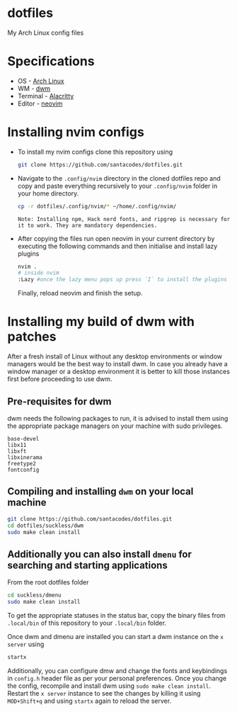 # dotfiles
My Arch Linux config files 

# Specifications 
- OS - [Arch Linux](https://archlinux.org/)
- WM - [dwm](https://dwm.suckless.org/) 
- Terminal - [Alacritty](https://alacritty.org/)
- Editor - [neovim](https://neovim.io/) 

# Installing nvim configs 
- To install my nvim configs clone this repository using

  ```bash
  git clone https://github.com/santacodes/dotfiles.git
  ```

- Navigate to the `.config/nvim` directory in the cloned dotfiles repo and copy and paste everything recursively to your `.config/nvim` folder in your home directory.

    ```bash
    cp -r dotfiles/.config/nvim/* ~/home/.config/nvim/ 
    ```
    `Note: Installing npm, Hack nerd fonts, and ripgrep is necessary for it to work. They are mandatory dependencies.`
- After copying the files run open neovim in your current directory by executing the following commands and then initialise and install lazy plugins
  
  ```bash
  nvim .
  # inside nvim
  :Lazy #once the lazy menu pops up press `I` to install the plugins
  ```
  Finally, reload neovim and finish the setup.

# Installing my build of dwm with patches
After a fresh install of Linux without any desktop environments or window managers would be the best way to install dwm. In case you already have a window manager or a desktop environment it is better to kill those instances first before proceeding to use dwm.
## Pre-requisites for dwm 
dwm needs the following packages to run, it is advised to install them using the appropriate package managers on your machine with sudo privileges.
```
base-devel 
libx11
libxft
libxinerama
freetype2
fontconfig
```

## Compiling and installing `dwm` on your local machine
```bash
git clone https://github.com/santacodes/dotfiles.git
cd dotfiles/suckless/dwm
sudo make clean install
```
## Additionally you can also install `dmenu` for searching and starting applications
From the root dotfiles folder 
```bash
cd suckless/dmenu
sudo make clean install
```
To get the appropriate statuses in the status bar, copy the binary files from `.local/bin` of this repository to your `.local/bin` folder.

Once dwm and dmenu are installed you can start a dwm instance on the `x server` using 
```bash
startx
```
Additionally, you can configure dmw and change the fonts and keybindings in `config.h` header file as per your personal preferences. Once you change the config, recompile and install dwm using ```sudo make clean install```. Restart the `x server` instance to see the changes by killing it using `MOD+Shift+q` and using `startx` again to reload the server.
